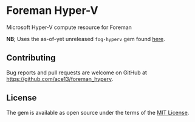 # Foreman Hyper-V

Microsoft Hyper-V compute resource for Foreman

**NB**; Uses the as-of-yet unreleased `fog-hyperv` gem found [here](https://github.com/ace13/fog-hyperv).

## Contributing

Bug reports and pull requests are welcome on GitHub at https://github.com/ace13/foreman_hyperv.

## License

The gem is available as open source under the terms of the [MIT License](http://opensource.org/licenses/MIT).

